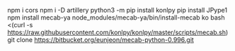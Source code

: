 npm i cors
npm i -D artillery
python3 -m pip install konlpy
pip install JPype1
npm install mecab-ya
node_modules/mecab-ya/bin/install-mecab ko
bash <(curl -s https://raw.githubusercontent.com/konlpy/konlpy/master/scripts/mecab.sh)
git clone https://bitbucket.org/eunjeon/mecab-python-0.996.git